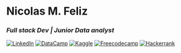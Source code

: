 <!--
**MichaelNich/michaelnich** is a ✨ _special_ ✨ repository because its `README.md` (this file) appears on your GitHub profile.

Here are some ideas to get you started:

- 🔭 I’m currently working on ...
- 🌱 I’m currently learning ...
- 👯 I’m looking to collaborate on ...
- 🤔 I’m looking for help with ...
- 💬 Ask me about ...
- 📫 How to reach me: ...
- 😄 Pronouns: ...
- ⚡ Fun fact: ...
-->
# Nicolas M. Feliz
### *Full stack Dev | Junior Data analyst*

[![LinkedIn](https://img.shields.io/badge/LinkedIn-0077B5?style=for-the-badge&logo=linkedin&logoColor=white)](https://www.linkedin.com/in/feliznicolas/)
[![DataCamp](https://img.shields.io/badge/Datacamp-05192D?style=for-the-badge&logo=datacamp&logoColor=65FF8F)](https://www.datacamp.com/portfolio/MichaelNich)
[![Kaggle](	https://img.shields.io/badge/Kaggle-20BEFF?style=for-the-badge&logo=Kaggle&logoColor=white)](https://www.kaggle.com/nicolasfeliz)
[![Freecodecamp](https://img.shields.io/badge/freecodecamp-27273D?style=for-the-badge&logo=freecodecamp&logoColor=white)](https://www.freecodecamp.org/MichaelNich)
[![Hackerrank](https://img.shields.io/badge/-Hackerrank-2EC866?style=for-the-badge&logo=HackerRank&logoColor=white)](https://www.hackerrank.com/michaeldatasci)

